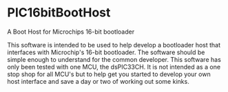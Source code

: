 # PIC16bitBootHost
A Boot Host for Microchips 16-bit bootloader

This software is intended to be used to help develop a bootloader host that interfaces with Microchip's 16-bit bootloader. The software should be simple enough to understand for the common developer. This software has only been tested with one MCU, the dsPIC33CH. It is not intended as a one stop shop for all MCU's but to help get you started to develop your own host interface and save a day or two of working out some kinks.
